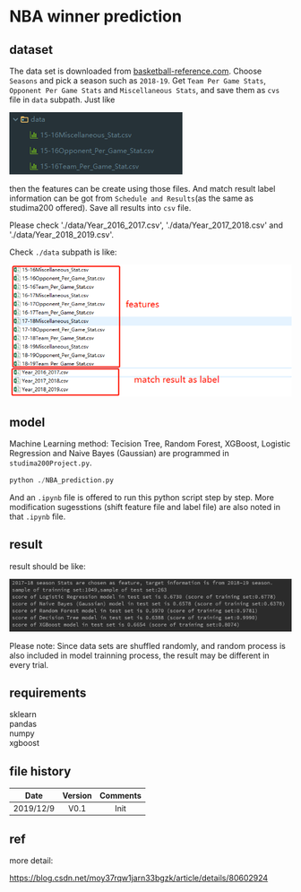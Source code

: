 # NBA winner prediction
## dataset
The data set is downloaded from [basketball-reference.com](https://www.basketball-reference.com/). Choose `Seasons` and pick a season such as `2018-19`. Get `Team Per Game Stats`, `Opponent Per Game Stats` and `Miscellaneous Stats`, and save them as `cvs` file in `data` subpath.
Just like 
 
 ![data files](./images/data_file.png)
 
then the features can be create using those files. And match result label information can be got from `Schedule and Results`(as the same as studima200 offered). Save all results into `csv` file.

Please check './data/Year_2016_2017.csv', './data/Year_2017_2018.csv' and './data/Year_2018_2019.csv'.

Check `./data` subpath is like:

![all_files](./images/all_files.png)
 
## model
Machine Learning method: Tecision Tree, Random Forest, XGBoost, Logistic Regression and Naive Bayes (Gaussian) are programmed in `studima200Project.py`. 
~~~python
python ./NBA_prediction.py
~~~
And an `.ipynb` file is offered to run this python script step by step. More modification sugesstions (shift feature file and label file) are also noted in that `.ipynb` file.

## result
result should be like:

![result](./images/result.png)

Please note: Since data sets are shuffled randomly, and random process is also included in model trainning process, the result may be different in every trial.


## requirements
sklearn\
pandas\
numpy\
xgboost

## file history
|Date|Version|Comments|
|:--:|:--:|:--:|
|2019/12/9|V0.1|Init|

## ref
more detail:

https://blog.csdn.net/moy37rqw1jarn33bgzk/article/details/80602924